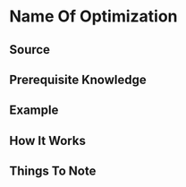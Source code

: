 # Name Of Optimization

## Source

## Prerequisite Knowledge

## Example

## How It Works

## Things To Note